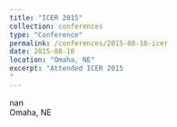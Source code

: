 ```yaml
---
title: "ICER 2015"
collection: conferences
type: "Conference"
permalink: /conferences/2015-08-10-icer
date: 2015-08-10
location: "Omaha, NE"
excerpt: "Attended ICER 2015  
"
---
```


nan  
Omaha, NE  

